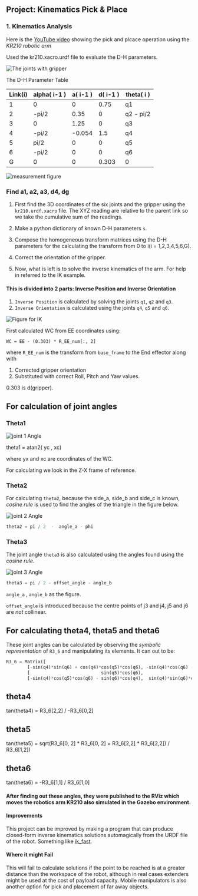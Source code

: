 ## Project: Kinematics Pick & Place

### 1. Kinematics Analysis

Here is the [YouTube video](https://youtu.be/yYx3GbzMq0A) showing the pick and plcace operation using the *KR210 robotic arm*

Used the kr210.xacro.urdf file to evaluate the D-H parameters. 

![The joints with gripper ][frame]


The D-H Parameter Table 

Link(i)  |	alpha( i-1 ) 	|	a( i-1 )  |	 d( i-1 )  |  theta( i )
---		 |	---				|	---	      |	 ---       |  ---	
1		|	0  				|	0  			|     0.75     |   q1
2		|	-pi/2			|	0.35 		|     0 	   |   q2 - pi/2
3		|	0  				|	1.25 		|     0 	   |   q3
4		|	-pi/2			|	-0.054 		|     1.5      |   q4
5		|	pi/2			|	0 			|     0        |   q5
6		|	-pi/2			|	0 	 		|     0    	   |   q6
G		|	0				|	0 	 		|     0.303    |   0


![measurement figure][measure]


### Find a1, a2, a3, d4, dg

1. First find the 3D coordinates of the six joints and the gripper using the `kr210.urdf.xacro` file. The XYZ reading are relative to the parent link so we take the cumulative sum of the readings.

[](pic)  

2. Make a python dictionary of known D-H parameters `s`.

3. Compose the homogeneous transform matrices using the D-H parameters for the calculating the transform from 0 to i(i = 1,2,3,4,5,6,G).

4. Correct the orientation of the gripper.

5. Now, what is left is to solve the inverse kinematics of the arm. For help in referred to the IK example.

#### This is divided into 2 parts: Inverse Position and Inverse Orientation

1. `Inverse Position` is calculated by solving the joints `q1`, `q2` and `q3`.
2. `Inverse Orientation` is calculated using the joints `q4`, `q5` and `q6`.

![Figure for IK ][IK_fig]

First calculated WC from EE coordinates using:

`WC = EE - (0.303) * R_EE_num[:, 2]`

 where `R_EE_num` is the transform from `base_frame` to the End effector along with 

 1. Corrected gripper orientation
 2. Substituted with correct Roll, Pitch and Yaw values.

 0.303 is d(gripper).



## For calculation of joint angles

### Theta1

![joint 1 Angle][j1]

theta1 = atan2( yc , xc)

where yx and xc are coordinates of the WC. 

For calculating we look in the Z-X frame of reference.

### Theta2

For calculating `theta2`, because the side_a, side_b and side_c is known, _cosine rule_ is used to find the angles of the triangle in the figure below. 

![joint 2 Angle][j2] 

```python
theta2 = pi / 2  -  angle_a - phi
```

### Theta3

The joint angle `theta3` is also calculated using the angles found using the _cosine rule_.

![joint 3 Angle][j3] 

```python
theta3 = pi / 2 - offset_angle - angle_b
```

`angle_a` , `angle_b` as the figure.

`offset_angle` is introduced because the centre points of j3 and j4, j5 and j6 are *not* collinear. 

## For calculating theta4, theta5 and theta6

These joint angles can be calculated by observing the *symbolic representation* of `R3_6` and manipulating its elements. It can out to be:

```python
R3_6 = Matrix([
        [-sin(q4)*sin(q6) + cos(q4)*cos(q5)*cos(q6), -sin(q4)*cos(q6) - sin(q6)*cos(q4)*cos(q5), -sin(q5)*cos(q4)],
        [                           sin(q5)*cos(q6),                           -sin(q5)*sin(q6),          cos(q5)],
        [-sin(q4)*cos(q5)*cos(q6) - sin(q6)*cos(q4),  sin(q4)*sin(q6)*cos(q5) - cos(q4)*cos(q6),  sin(q4)*sin(q5)]])


```
## theta4

tan(theta4) = R3_6[2,2] / -R3_6[0,2]

## theta5

tan(theta5) = sqrt(R3_6[0, 2] * R3_6[0, 2] + R3_6[2,2] * R3_6[2,2]) /  R3_6[1,2])

## theta6

tan(theta6) = -R3_6[1,1] / R3_6[1,0]

#### After finding out these angles, they were published to the RViz which moves the robotics arm KR210 also simulated in the Gazebo environment.

#### Improvements
This project can be improved by making a program that can produce closed-form inverse kinematics solutions automagically from the URDF file of the robot. Something like [ik_fast](http://openrave.org/docs/0.8.2/openravepy/ikfast/).

#### Where it might Fail
This will fail to calculate solutions if the point to be reached is at a greater distance than the workspace of the robot, although in real cases extenders might be used at the cost of payload capacity. Mobile manipulators is also another option for pick and placement of far away objects.



[//]: # (Image References)

[coordinates]: ./misc_images/EquationsPics/XYZrpyJoints.jpg
[j1]: ./misc_images/EquationsPics/IK_calc_J1.jpg
[j2]: ./misc_images/EquationsPics/IK_calc_J2.jpg
[j3]: ./misc_images/EquationsPics/IK_calc_J3.jpg
[IK_fig]: ./misc_images/EquationsPics/IK_calcFig.jpg
[measure]: ./misc_images/EquationsPics/measurements.jpg
[frame]: ./misc_images/EquationsPics/jointFrame.jpg